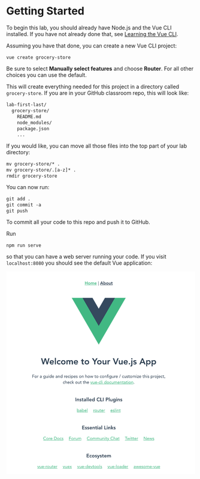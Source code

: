 # Getting Started

To begin this lab, you should already have Node.js and the Vue CLI installed. If
you have not already done that, see [Learning the Vue
CLI](https://github.com/BYU-CS-260/learning-vue-cli).

Assuming you have that done, you can create a new Vue CLI project:

```
vue create grocery-store
```

Be sure to select **Manually select features** and choose **Router**. For all other
choices you can use the default.

This will create everything needed for this project in a directory called `grocery-store`.
If you are in your GitHub classroom repo, this will look like:

```
lab-first-last/
  grocery-store/
    README.md
    node_modules/
    package.json
    ...
```

If you would like, you can move all those files into the top part of your lab directory:

```
mv grocery-store/* .
mv grocery-store/.[a-z]* .
rmdir grocery-store
```

You can now run:

```
git add .
git commit -a
git push
```

To commit all your code to this repo and push it to GitHub.

Run

```
npm run serve
```

so that you can have a web server running your code. If you visit `localhost:8080`
you should see the default Vue application:

![default Vue Application](/screenshots/vue-default-app-home.png)
